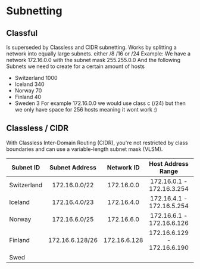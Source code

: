 # Subnetting
## Classful 
Is superseded by Classless and CIDR subnetting.
Works by splitting a network into equally large subnets. either /8 /16 or /24
Example:
We have a network 172.16.0.0 with the subnet mask 255.255.0.0
And the following Subnets we need to create for a certain amount of hosts
- Switzerland 1000
- Iceland 340
- Norway 70
- Finland 40
- Sweden 3
For example 172.16.0.0  we would use class c (/24) but then we only have space for 256 hosts meaning it wont work :)

## Classless / CIDR
With Classless Inter-Domain Routing (CIDR), you're not restricted by class boundaries and can use a variable-length subnet mask (VLSM).

| Subnet ID   | Subnet Address  |  Network ID  |     Host Address Range      | Broadcast Address |
| ----------- |:---------------:|:------------:|:---------------------------:|:-----------------:|
| Switzerland |  172.16.0.0/22  |  172.16.0.0  |  172.16.0.1 - 172.16.3.254  |   172.16.3.255    |
| Iceland     |  172.16.4.0/23  |  172.16.4.0  |  172.16.4.1 - 172.16.5.254  |   172.16.5.255    |
| Norway      |  172.16.6.0/25  |  172.16.6.0  |  172.16.6.1 - 172.16.6.126  |   172.16.6.127    |
| Finland     | 172.16.6.128/26 | 172.16.6.128 | 172.16.6.129 - 172.16.6.190 |   172.16.6.191    |
| Swed